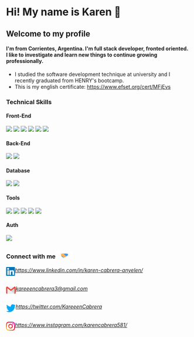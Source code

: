 # Hi! My name is Karen 👋 

## Welcome to my profile 

#### I'm from Corrientes, Argentina. I'm full stack developer, fronted oriented. I like to investigate and learn new things to continue growing professionally.
- I studied the software development technique at university and I recently graduated from HENRY's bootcamp.
- This is my english certificate: https://www.efset.org/cert/MFjEvs

### Technical Skills

#### Front-End
<a src="https://www.w3schools.com/html/"><img src="https://img.icons8.com/color/48/000000/html-5.png"/></a>
<a src="https://www.w3schools.com/css/"><img src="https://img.icons8.com/color/48/000000/css3.png"/></a>
<a src="https://www.javascript.com/"><img src="https://img.icons8.com/color/48/000000/javascript.png"/></a>
<a src="https://reactjs.org/"><img src="https://img.icons8.com/color/48/000000/react-native.png"/></a>
<a src="https://github.com/"><img src="https://img.icons8.com/color/48/000000/redux.png"/></a>
<a src="https://github.com/"><img src="https://img.icons8.com/color/48/000000/material-ui.png"/></a>

#### Back-End
<a src="https://nodejs.org/"><img src="https://img.icons8.com/color/48/000000/nodejs.png"/></a>
<a src="https://nodejs.org/"><img src="https://img.icons8.com/color/48/000000/express-js.png"/></a>

#### Database
<a src="https://github.com/"><img src="https://img.icons8.com/color/48/000000/postgreesql.png"/></a>
<a src="https://github.com/"><img src="https://img.icons8.com/color/48/000000/mysql-logo.png"/></a>



#### Tools
<a src="https://visualstudio.microsoft.com/"><img src="https://img.icons8.com/color/48/000000/visual-studio.png"/></a>
<a src="https://github.com/"><img src="https://img.icons8.com/color/48/000000/github--v1.png"/></a>
<a src="https://github.com/"><img src="https://img.icons8.com/color/48/000000/figma--v1.png"/></a>
<a src="https://github.com/"><img src="https://img.icons8.com/color/48/000000/trello.png"/></a>
<a src="https://www.npmjs.com/"><img src="https://img.icons8.com/color/48/000000/npm.png"/></a>

#### Auth
<a src="https://github.com/"><img src="https://img.icons8.com/color/48/000000/firebase.png"/></a>


### Connect with me<img src="https://github.com/SatYu26/SatYu26/blob/master/Assets/Handshake.gif" height="22px">

  <a href="https://www.linkedin.com/in/karen-cabrera-anyelen/">
    <img align="left" alt="Karen Cabrera | Linkedin" width="24px" src="https://github.com/SatYu26/SatYu26/blob/master/Assets/Linkedin.svg" />
    <h6>https://www.linkedin.com/in/karen-cabrera-anyelen/<h6/>
  </a> 
  <a href="mailto:kareeencabrera3@gmail.com">
    <img align="left" alt="Karen Cabrera | Gmail" width="26px" src="https://github.com/SatYu26/SatYu26/blob/master/Assets/Gmail.svg" />
    <h6>kareeencabrera3@gmail.com<h6/>
  </a>
  <a href="https://twitter.com/KareeenCabrera">
    <img align="left" alt="Karen Cabrera | Twitter" width="26px" src="https://github.com/SatYu26/SatYu26/blob/master/Assets/Twitter.svg" />
    <h6>https://twitter.com/KareeenCabrera<h6/>
  </a>
  <a href="https://www.instagram.com/karencabrera581/">
    <img align="left" alt="Karen Cabrera | Instagram" width="24px" src="https://github.com/SatYu26/SatYu26/blob/master/Assets/Instagram.svg" />
    <h6>https://www.instagram.com/karencabrera581/<h6/>
  </a> &nbsp;&nbsp;



<br><br>


<!--
**karencabrera27/karencabrera27** is a ✨ _special_ ✨ repository because its `README.md` (this file) appears on your GitHub profile.

Here are some ideas to get you started:

- 🔭 I’m currently working on ...
- 🌱 I’m currently learning ...
- 👯 I’m looking to collaborate on ...
- 🤔 I’m looking for help with ...
- 💬 Ask me about ...
- 📫 How to reach me: ...
- 😄 Pronouns: ...
- ⚡ Fun fact: ...
-->
